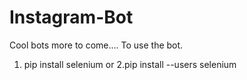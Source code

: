 # Instagram-Bot
Cool bots more to come....
To use the bot.
1. pip install selenium
or 
2.pip install --users selenium
